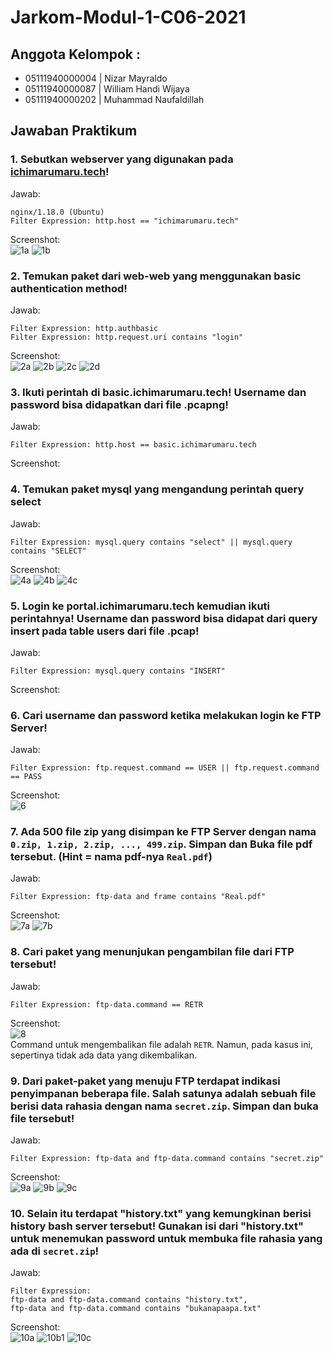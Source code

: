 # Jarkom-Modul-1-C06-2021

## Anggota Kelompok : 
- 05111940000004 | Nizar Mayraldo
- 05111940000087 | William Handi Wijaya
- 05111940000202 | Muhammad Naufaldillah

## Jawaban Praktikum
### 1. Sebutkan webserver yang digunakan pada [ichimarumaru.tech](http://ichimarumaru.tech/)!
Jawab:  
```
nginx/1.18.0 (Ubuntu)
Filter Expression: http.host == "ichimarumaru.tech"
```
Screenshot:  
![1a](https://user-images.githubusercontent.com/52129348/134642662-80dc0d62-4cde-4ded-b3e9-30c9ad8fbaed.png)
![1b](https://user-images.githubusercontent.com/52129348/134642762-8c16b487-547b-4241-914c-1295fc4992cb.png)



### 2. Temukan paket dari web-web yang menggunakan basic authentication method!
Jawab:  
```
Filter Expression: http.authbasic
Filter Expression: http.request.uri contains "login"
```
Screenshot:  
![2a](https://user-images.githubusercontent.com/68325900/134654242-e329b6b4-5541-4d6d-b2b2-8de000c43192.png)
![2b](https://user-images.githubusercontent.com/68325900/134654416-d36a1b52-028a-4751-b1e1-e6bf9fabc778.png)
![2c](https://user-images.githubusercontent.com/68325900/134654450-cc43ad3f-708f-4f8e-8baf-cd46d243ee26.png)
![2d](https://user-images.githubusercontent.com/68325900/134654532-d9a2c092-d87b-4724-987d-92d1e2737924.png)


### 3. Ikuti perintah di basic.ichimarumaru.tech! Username dan password bisa didapatkan dari file .pcapng!
Jawab:  
```
Filter Expression: http.host == basic.ichimarumaru.tech
```
Screenshot:  


### 4. Temukan paket mysql yang mengandung perintah query select
Jawab:  
```
Filter Expression: mysql.query contains "select" || mysql.query contains "SELECT"
```
Screenshot:  
![4a](https://user-images.githubusercontent.com/68325900/134654754-5e4bf6cc-afd9-4c92-90cf-e2802861411f.png)
![4b](https://user-images.githubusercontent.com/68325900/134654791-f9c3dd77-8504-40e6-b033-0a5e8cd336b5.png)
![4c](https://user-images.githubusercontent.com/68325900/134654804-449fd747-81ef-4cee-aaf3-d4b7c81a5755.png)


### 5. Login ke portal.ichimarumaru.tech kemudian ikuti perintahnya! Username dan password bisa didapat dari query insert pada table users dari file .pcap!
Jawab:  
```
Filter Expression: mysql.query contains "INSERT"
```
Screenshot:  


### 6. Cari username dan password ketika melakukan login ke FTP Server!
Jawab:  
```
Filter Expression: ftp.request.command == USER || ftp.request.command == PASS
```
Screenshot:  
![6](https://user-images.githubusercontent.com/52129348/134644331-02b5cd10-a70c-4a6e-aa6b-55672fca4a5e.png)


### 7. Ada 500 file zip yang disimpan ke FTP Server dengan nama `0.zip, 1.zip, 2.zip, ..., 499.zip`. Simpan dan Buka file pdf tersebut. (Hint = nama pdf-nya `Real.pdf`)
Jawab:  
```
Filter Expression: ftp-data and frame contains "Real.pdf"
```
Screenshot:  
![7a](https://user-images.githubusercontent.com/52129348/134644691-4b00ca58-6fc4-4f48-b93f-18718c1f40a1.png)
![7b](https://user-images.githubusercontent.com/52129348/134644747-dd2570f7-c917-400e-a242-76ee5434a2ba.png)


### 8. Cari paket yang menunjukan pengambilan file dari FTP tersebut!
Jawab:  
```
Filter Expression: ftp-data.command == RETR
```
Screenshot:  
![8](https://user-images.githubusercontent.com/52129348/134644909-687efc2f-d707-47a8-a8b7-1303cd0a59a7.png)  
Command untuk mengembalikan file adalah `RETR`. Namun, pada kasus ini, sepertinya tidak ada data yang dikembalikan.  


### 9. Dari paket-paket yang menuju FTP terdapat indikasi penyimpanan beberapa file. Salah satunya adalah sebuah file berisi data rahasia dengan nama `secret.zip`. Simpan dan buka file tersebut!
Jawab:  
```
Filter Expression: ftp-data and ftp-data.command contains "secret.zip"
```
Screenshot:  
![9a](https://user-images.githubusercontent.com/52129348/134645080-812b0677-060e-4085-b356-53581fce9827.png)
![9b](https://user-images.githubusercontent.com/52129348/134645093-1aba71a8-e9cd-4f46-a914-805438bcd890.png)
![9c](https://user-images.githubusercontent.com/52129348/134645102-a1a39ccf-1047-45a0-912b-ea0ab6748197.png)


### 10. Selain itu terdapat "history.txt" yang kemungkinan berisi history bash server tersebut! Gunakan isi dari "history.txt" untuk menemukan password untuk membuka file rahasia yang ada di `secret.zip`!
Jawab:  
```
Filter Expression:
ftp-data and ftp-data.command contains "history.txt", 
ftp-data and ftp-data.command contains "bukanapaapa.txt"
```
Screenshot:  
![10a](https://user-images.githubusercontent.com/52129348/134646222-3b17e8c4-3b7c-4f0d-a706-8602b5f22861.png)
![10b1](https://user-images.githubusercontent.com/52129348/134646245-674a4042-4f89-4f92-8a27-d45c2dbeee11.png)
![10c](https://user-images.githubusercontent.com/52129348/134646261-4eca80c5-8ee4-40ec-b799-803eebf0b996.png)
